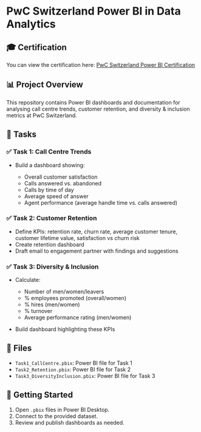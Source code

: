 # PwC Switzerland Power BI in Data Analytics

## 🎓 Certification

You can view the certification here: [PwC Switzerland Power BI Certification](https://forage-uploads-prod.s3.amazonaws.com/completion-certificates/4sLyCPgmsy8DA6Dh3/a87GpgE6tiku7q3gu_4sLyCPgmsy8DA6Dh3_yx8rjH5MqdXE3Yo2o_1738249031830_completion_certificate.pdf)

## 📊 Project Overview

This repository contains Power BI dashboards and documentation for analysing call centre trends, customer retention, and diversity & inclusion metrics at PwC Switzerland.

## 📝 Tasks

### ✅ Task 1: Call Centre Trends

* Build a dashboard showing:

  * Overall customer satisfaction
  * Calls answered vs. abandoned
  * Calls by time of day
  * Average speed of answer
  * Agent performance (average handle time vs. calls answered)

### ✅ Task 2: Customer Retention

* Define KPIs: retention rate, churn rate, average customer tenure, customer lifetime value, satisfaction vs churn risk
* Create retention dashboard
* Draft email to engagement partner with findings and suggestions

### ✅ Task 3: Diversity & Inclusion

* Calculate:

  * Number of men/women/leavers
  * % employees promoted (overall/women)
  * % hires (men/women)
  * % turnover
  * Average performance rating (men/women)
* Build dashboard highlighting these KPIs

## 📂 Files

* `Task1_CallCentre.pbix`: Power BI file for Task 1
* `Task2_Retention.pbix`: Power BI file for Task 2
* `Task3_DiversityInclusion.pbix`: Power BI file for Task 3

## 🚀 Getting Started

1. Open `.pbix` files in Power BI Desktop.
2. Connect to the provided dataset.
3. Review and publish dashboards as needed.
